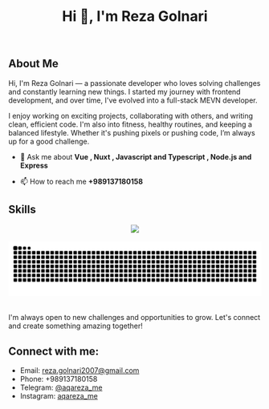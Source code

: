 <h1 align="center">Hi 👋, I'm Reza Golnari</h1>

<p align="left"> <a href="https://twitter.com/" target="blank"><img src="https://img.shields.io/twitter/follow/?logo=twitter&style=for-the-badge" alt="" /></a> </p>

## About Me
Hi, I'm Reza Golnari — a passionate developer who loves solving challenges and constantly learning new things. I started my journey with frontend development, and over time, I've evolved into a full-stack MEVN developer.

I enjoy working on exciting projects, collaborating with others, and writing clean, efficient code. I'm also into fitness, healthy routines, and keeping a balanced lifestyle. Whether it's pushing pixels or pushing code, I’m always up for a good challenge.


- 💬 Ask me about **Vue , Nuxt , Javascript and Typescript , Node.js and Express**

- 📫 How to reach me **+989137180158**

## Skills
<p align="center">
  <a href="https://skillicons.dev">
    <img src="https://skillicons.dev/icons?i=javascript,typescript,vue,nuxt,nodejs,express,mongodb,redis,jest,git,tailwind,bootstrap,vuetify,sass,postman,regex,bun,trpc" />
  </a>
</p>

<div align="center">
  <picture>
  <source media="(prefers-color-scheme: dark)" srcset="https://raw.githubusercontent.com/Reza-Golnari/Reza-Golnari/output/github-contribution-grid-snake-dark.svg">
  <source media="(prefers-color-scheme: light)" srcset="https://raw.githubusercontent.com/Reza-Golnari/Reza-Golnari/output/github-contribution-grid-snake.svg">
  <img alt="github contribution grid snake animation" src="https://raw.githubusercontent.com/Reza-Golnari/Reza-Golnari/output/github-contribution-grid-snake.svg">
</picture>
</div>
 
<br>

<div>
  
I'm always open to new challenges and opportunities to grow. Let's connect and create something amazing together!
## Connect with me:
- Email: [reza.golnari2007@gmail.com](mailto:reza.golnari2007@gmail.com)
- Phone: +989137180158
- Telegram: [@aqareza_me](https://t.me/aqareza_me)
- Instagram: [aqareza_me](https://www.instagram.com/aqareza_me)
</div>
